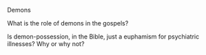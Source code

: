 Demons


What is the role of demons in the gospels?


Is demon-possession, in the Bible, just a euphamism for psychiatric illnesses?  Why or why not?
